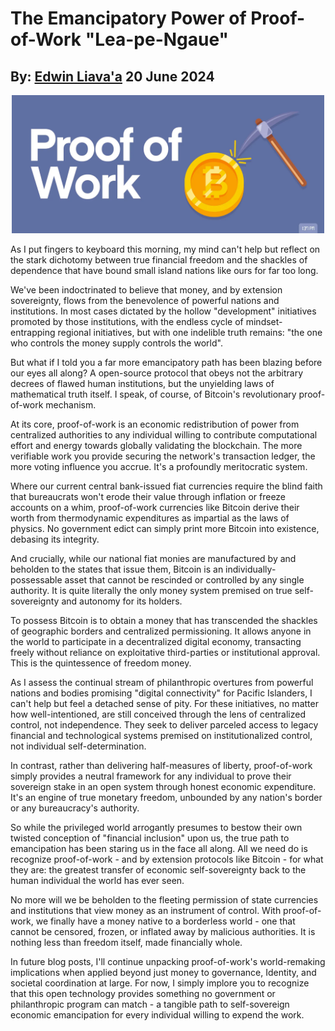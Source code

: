 # The Emancipatory Power of Proof-of-Work "Lea-pe-Ngaue"
## By: [Edwin Liava'a](https://github.com/EdwinLiavaa) 20 June 2024

<p align="center">
 <img width="500" src="https://github.com/EdwinLiavaa/liavaa.space/blob/main/blog/20240620/pic.png">
</p>

As I put fingers to keyboard this morning, my mind can't help but reflect on the stark dichotomy between true financial freedom and the shackles of dependence that have bound small island nations like ours for far too long.

We've been indoctrinated to believe that money, and by extension sovereignty, flows from the benevolence of powerful nations and institutions. In most cases dictated by the hollow "development" initiatives promoted by those institutions, with the endless cycle of mindset-entrapping regional initiatives, but with one indelible truth remains: "the one who controls the money supply controls the world".

But what if I told you a far more emancipatory path has been blazing before our eyes all along? A open-source protocol that obeys not the arbitrary decrees of flawed human institutions, but the unyielding laws of mathematical truth itself. I speak, of course, of Bitcoin's revolutionary proof-of-work mechanism.

At its core, proof-of-work is an economic redistribution of power from centralized authorities to any individual willing to contribute computational effort and energy towards globally validating the blockchain. The more verifiable work you provide securing the network's transaction ledger, the more voting influence you accrue. It's a profoundly meritocratic system.

Where our current central bank-issued fiat currencies require the blind faith that bureaucrats won't erode their value through inflation or freeze accounts on a whim, proof-of-work currencies like Bitcoin derive their worth from thermodynamic expenditures as impartial as the laws of physics. No government edict can simply print more Bitcoin into existence, debasing its integrity.

And crucially, while our national fiat monies are manufactured by and beholden to the states that issue them, Bitcoin is an individually-possessable asset that cannot be rescinded or controlled by any single authority. It is quite literally the only money system premised on true self-sovereignty and autonomy for its holders.

To possess Bitcoin is to obtain a money that has transcended the shackles of geographic borders and centralized permissioning. It allows anyone in the world to participate in a decentralized digital economy, transacting freely without reliance on exploitative third-parties or institutional approval. This is the quintessence of freedom money.

As I assess the continual stream of philanthropic overtures from powerful nations and bodies promising "digital connectivity" for Pacific Islanders, I can't help but feel a detached sense of pity. For these initiatives, no matter how well-intentioned, are still conceived through the lens of centralized control, not independence. They seek to deliver parceled access to legacy financial and technological systems premised on institutionalized control, not individual self-determination.

In contrast, rather than delivering half-measures of liberty, proof-of-work simply provides a neutral framework for any individual to prove their sovereign stake in an open system through honest economic expenditure. It's an engine of true monetary freedom, unbounded by any nation's border or any bureaucracy's authority.

So while the privileged world arrogantly presumes to bestow their own twisted conception of "financial inclusion" upon us, the true path to emancipation has been staring us in the face all along. All we need do is recognize proof-of-work - and by extension protocols like Bitcoin - for what they are: the greatest transfer of economic self-sovereignty back to the human individual the world has ever seen.

No more will we be beholden to the fleeting permission of state currencies and institutions that view money as an instrument of control. With proof-of-work, we finally have a money native to a borderless world - one that cannot be censored, frozen, or inflated away by malicious authorities. It is nothing less than freedom itself, made financially whole.

In future blog posts, I'll continue unpacking proof-of-work's world-remaking implications when applied beyond just money to governance, Identity, and societal coordination at large. For now, I simply implore you to recognize that this open technology provides something no government or philanthropic program can match - a tangible path to self-sovereign economic emancipation for every individual willing to expend the work.
